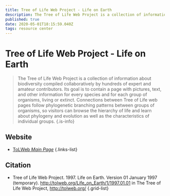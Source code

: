 ```yaml
---
title: Tree of Life Web Project - Life on Earth
description: The Tree of Life Web Project is a collection of information about biodiversity compiled collaboratively by hundreds of expert and amateur contributors.
published: true
date: 2020-05-01T18:15:59.040Z
tags: resource center
---
```


# Tree of Life Web Project - Life on Earth

> The Tree of Life Web Project is a collection of information about biodiversity compiled collaboratively by hundreds of expert and amateur contributors. Its goal is to contain a page with pictures, text, and other information for every species and for each group of organisms, living or extinct. Connections between Tree of Life web pages follow phylogenetic branching patterns between groups of organisms, so visitors can browse the hierarchy of life and learn about phylogeny and evolution as well as the characteristics of individual groups.
{.is-info}

 

## Website 

- [ToLWeb *Main Page*](http://tolweb.org/Life_on_Earth/1)
 {.links-list}

## Citation 

- Tree of Life Web Project. 1997. Life on Earth. Version 01 January 1997 (temporary). http://tolweb.org/Life_on_Earth/1/1997.01.01 in The Tree of Life Web Project, http://tolweb.org/
{.grid-list}
